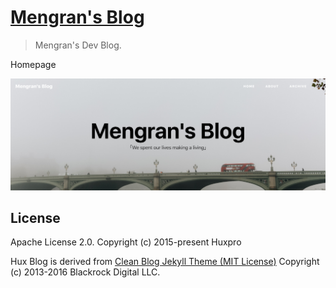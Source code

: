[Mengran's Blog](https://www.mengran.co.uk/)
================================

> Mengran's Dev Blog.

Homepage

![](./img/blog-desktop-pic.webp)



License
-------

Apache License 2.0.
Copyright (c) 2015-present Huxpro

Hux Blog is derived from [Clean Blog Jekyll Theme (MIT License)](https://github.com/BlackrockDigital/startbootstrap-clean-blog-jekyll/)
Copyright (c) 2013-2016 Blackrock Digital LLC.
